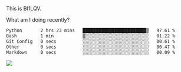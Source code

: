 This is BI1LQV.

What am I doing recently?

<!--START_SECTION:waka-->

```txt
Python       2 hrs 23 mins   ████████████████████████▒   97.61 %
Bash         1 min           ▒░░░░░░░░░░░░░░░░░░░░░░░░   01.22 %
Git Config   0 secs          ░░░░░░░░░░░░░░░░░░░░░░░░░   00.61 %
Other        0 secs          ░░░░░░░░░░░░░░░░░░░░░░░░░   00.47 %
Markdown     0 secs          ░░░░░░░░░░░░░░░░░░░░░░░░░   00.09 %
```

<!--END_SECTION:waka-->

<img src="https://github-readme-stats.vercel.app/api?username=bi1lqv&show_icons=true&count_private=true">
